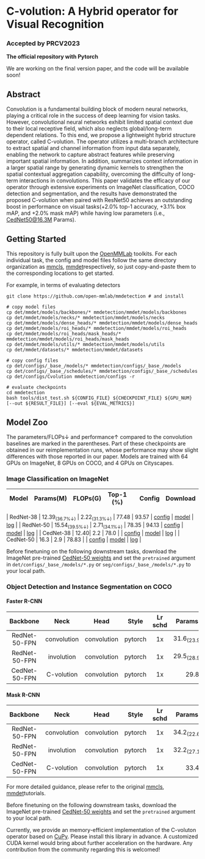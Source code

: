 # C-volution: A Hybrid operator for Visual Recognition
### Accepted by PRCV2023

**The official repository with Pytorch**

We are working on the final version paper, and the code will be available soon!

## Abstract
Convolution is a fundamental building block of modern neural networks, playing a critical role in the success of deep learning for vision tasks. However, convolutional neural networks exhibit limited spatial context due to their local receptive field, which also neglects global/long-term dependent relations. To this end, we propose a lightweight hybrid structure operator, called C-volution. The operator utilizes a multi-branch architecture to extract spatial and channel information from input data separately, enabling the network to capture abstract features while preserving important spatial information. In addition, summarizes context information in a larger spatial range by generating dynamic kernels to strengthen the spatial contextual aggregation capability, overcoming the difficulty of long-term interactions in convolutions. This paper validates the efficacy of our operator through extensive experiments on ImageNet classification, COCO detection and segmentation, and the results have demonstrated the proposed C-volution when paired with ResNet50 achieves an outstanding boost in performance on visual tasks(+2.0\% top-1 accuracy, +3.1\% box mAP, and +2.0\% mask mAP) while having low parameters (i.e., CedNet50@16.3M Params).

## Getting Started
This repository is fully built upon the [OpenMMLab](https://openmmlab.com/) toolkits. For each individual task, the config and model files follow the same directory organization as [mmcls](https://github.com/open-mmlab/mmclassification), [mmdet](https://github.com/open-mmlab/mmdetection)respectively, so just copy-and-paste them to the corresponding locations to get started.

For example, in terms of evaluating detectors
```shell
git clone https://github.com/open-mmlab/mmdetection # and install

# copy model files
cp det/mmdet/models/backbones/* mmdetection/mmdet/models/backbones
cp det/mmdet/models/necks/* mmdetection/mmdet/models/necks
cp det/mmdet/models/dense_heads/* mmdetection/mmdet/models/dense_heads
cp det/mmdet/models/roi_heads/* mmdetection/mmdet/models/roi_heads
cp det/mmdet/models/roi_heads/mask_heads/* mmdetection/mmdet/models/roi_heads/mask_heads
cp det/mmdet/models/utils/* mmdetection/mmdet/models/utils
cp det/mmdet/datasets/* mmdetection/mmdet/datasets

# copy config files
cp det/configs/_base_/models/* mmdetection/configs/_base_/models
cp det/configs/_base_/schedules/* mmdetection/configs/_base_/schedules
cp det/configs/Cvolution mmdetection/configs -r

# evaluate checkpoints
cd mmdetection
bash tools/dist_test.sh ${CONFIG_FILE} ${CHECKPOINT_FILE} ${GPU_NUM} [--out ${RESULT_FILE}] [--eval ${EVAL_METRICS}]
```
## Model Zoo

The parameters/FLOPs&#8595; and performance&#8593; compared to the convolution baselines are marked in the parentheses. Part of these checkpoints are obtained in our reimplementation runs, whose performance may show slight differences with those reported in our paper. Models are trained with 64 GPUs on ImageNet, 8 GPUs on COCO, and 4 GPUs on Cityscapes.

### Image Classification on ImageNet

|         Model         | Params(M) | FLOPs(G) | Top-1 (%) |  | Config | Download |
|:---------------------:|:---------:|:--------:|:---------:|:---------:|:---------:|:--------:|

| RedNet-38             | 12.39<sub>(36.7%&#8595;)</sub>     | 2.22<sub>(31.3%&#8595;)</sub>     | 77.48 | 93.57 | [config](https://github.com/d-li14/involution/blob/main/cls/configs/rednet/rednet38_b32x64_warmup_coslr_imagenet.py) | [model](https://hkustconnect-my.sharepoint.com/:u:/g/personal/dlibh_connect_ust_hk/ETZIquU7P3lDvru0OAPiTYIBAt-B__2LpP_NeB4sR0hJsg?e=b9Rbl0) &#124; [log](https://hkustconnect-my.sharepoint.com/:u:/g/personal/dlibh_connect_ust_hk/Ed62YcJgC-NCp72NpEsMLGABkb7f-EkCQ1X-RyLmAMYoUQ?e=Hqetbj) |
| RedNet-50             | 15.54<sub>(39.5%&#8595;)</sub>     | 2.71<sub>(34.1%&#8595;)</sub>     | 78.35 | 94.13 | [config](https://github.com/d-li14/involution/blob/main/cls/configs/rednet/rednet50_b32x64_warmup_coslr_imagenet.py) | [model](https://hkustconnect-my.sharepoint.com/:u:/g/personal/dlibh_connect_ust_hk/EZjRG3qUMu5IuR7YH4Giyc8B6koPvu6s8rOlIG8-BuFevg?e=f4ce5G) &#124; [log](https://hkustconnect-my.sharepoint.com/:u:/g/personal/dlibh_connect_ust_hk/ETL5NxDwnQpCldbJb906aOABjjuhZSquxKzK5xYQm-6Bhw?e=lOzEEf) |
| CedNet-38            | 12.40| 2.2   | 78.0 |   | [config](https://github.com/d-li14/involution/blob/main/cls/configs/rednet/rednet101_b32x64_warmup_coslr_imagenet.py) | [model](https://hkustconnect-my.sharepoint.com/:u:/g/personal/dlibh_connect_ust_hk/EXAuVXdXz1xAg5eG-dkvwTUBkds2IOK1kglHtkMeGz5z_A?e=vHvh5y) &#124; [log](https://hkustconnect-my.sharepoint.com/:u:/g/personal/dlibh_connect_ust_hk/EbbiBxdZoZJFmTPSg9hW3BIBLRmRpfPa70nu8pi_8ddOSw?e=CdAV86) |
| CedNet-50           | 16.3  | 2.9  | 78.83 |  | [config](https://github.com/d-li14/involution/blob/main/cls/configs/rednet/rednet152_b32x64_warmup_coslr_imagenet.py) | [model](https://hkustconnect-my.sharepoint.com/:u:/g/personal/dlibh_connect_ust_hk/ERxcS4wXUCtPl4uUnPoT9vcByzhLA0eHgDE-fw_EESfP0w?e=x0dZWB) &#124; [log](https://hkustconnect-my.sharepoint.com/:u:/g/personal/dlibh_connect_ust_hk/EYr2Yx-p4w1AuT-Q3E7M2m0BFhAGDoYvxps09vYy4Cnj3A?e=XGxzPF) |

Before finetuning on the following downstream tasks, download the ImageNet pre-trained [CedNet-50 weights](https://hkustconnect-my.sharepoint.com/:u:/g/personal/dlibh_connect_ust_hk/EaVInpb6TGJApN6QCAWwKJAB3cK9Iz55QfJgmhhaV7yuHw?e=yuWxyI) and set the `pretrained` argument in `det/configs/_base_/models/*.py` or `seg/configs/_base_/models/*.py` to your local path.

### Object Detection and Instance Segmentation on COCO

#### Faster R-CNN
|    Backbone     |     Neck    |     Head    |  Style  | Lr schd | Params(M) | FLOPs(G) | box AP | Config | Download |
| :-------------: | :---------: | :---------: | :-----: | :-----: |:---------:|:--------:| :----: | :------: | :--------: |
|    RedNet-50-FPN     | convolution | convolution | pytorch |   1x    | 31.6<sub>(23.9%&#8595;)</sub> | 177.9<sub>(14.1%&#8595;)</sub> | 39.5<sub>(1.8&#8593;)</sub>   | [config](https://github.com/d-li14/involution/blob/main/det/configs/involution/faster_rcnn_red50_fpn_1x_coco.py) | [model](https://hkustconnect-my.sharepoint.com/:u:/g/personal/dlibh_connect_ust_hk/ESOJAF74jK5HrevtBdMDku0Bgf71nC7F4UcMmGWER5z1_w?e=qGPdA5) &#124; [log](https://hkustconnect-my.sharepoint.com/:u:/g/personal/dlibh_connect_ust_hk/ESYSpzei_INMn1wu5qa0Su8B9YxXf_rOtib5xHjb1y2alA?e=Qn3lyd) |
|    RedNet-50-FPN     |  involution | convolution | pytorch |   1x    | 29.5<sub>(28.9%&#8595;)</sub> | 135.0<sub>(34.8%&#8595;)</sub> | 40.2<sub>(2.5&#8593;)</sub>   | [config](https://github.com/d-li14/involution/blob/main/det/configs/involution/faster_rcnn_red50_neck_fpn_1x_coco.py) | [model](https://hkustconnect-my.sharepoint.com/:u:/g/personal/dlibh_connect_ust_hk/EV90stAJIXxEnDRe0QM0lvwB_jm9jwqwHoBOVVOqosPHJw?e=0QoikN) &#124; [log](https://hkustconnect-my.sharepoint.com/:u:/g/personal/dlibh_connect_ust_hk/Ec8z-SZbJTxJrAJ3FLq0PSsB1Q7T1dXLvhfHmegQqH7rqA?e=5O9jDY) |
|    CedNet-50-FPN     |  C-volution |  convolution | pytorch |   1x    | 29.8  | 92.3 | 40.5 | [config](https://github.com/d-li14/involution/blob/main/det/configs/involution/faster_rcnn_red50_neck_fpn_head_1x_coco.py) | [model](https://hkustconnect-my.sharepoint.com/:u:/g/personal/dlibh_connect_ust_hk/EeTwxsehR5VLhvf5TbTr8WwBmiNUwUeuXtbdOJlg0mFkmw?e=DL3gWX) &#124; [log](https://hkustconnect-my.sharepoint.com/:u:/g/personal/dlibh_connect_ust_hk/EUBsDdHQ10BKp8wW2aj2GHYBzhHtmW2BP65PIhn3KcSYqA?e=6dmNn7) |

#### Mask R-CNN
|    Backbone     |     Neck    |     Head    |  Style  | Lr schd | Params(M) | FLOPs(G) | box AP | mask AP | Config | Download |
| :-------------: | :---------: | :---------: | :-----: | :-----: |:---------:|:--------:| :----: | :-----: | :------: | :--------: |
|    RedNet-50-FPN     | convolution | convolution | pytorch |   1x    | 34.2<sub>(22.6%&#8595;)</sub> | 224.2<sub>(11.5%&#8595;)</sub> | 39.9<sub>(1.5&#8593;)</sub>   | 35.7<sub>(0.6&#8593;)</sub>    |  [config](https://github.com/d-li14/involution/blob/main/det/configs/involution/mask_rcnn_red50_fpn_1x_coco.py) | [model](https://hkustconnect-my.sharepoint.com/:u:/g/personal/dlibh_connect_ust_hk/EdheYm71X2pFu427_557zqcBmuKaLKEoU5R0Z2Kwo2alvg?e=qXShyW) &#124; [log](https://hkustconnect-my.sharepoint.com/:u:/g/personal/dlibh_connect_ust_hk/EQK-5qH_XxhHn4QnxmQbJ4cBL3sz9HqjS0EoybT2s1751g?e=4gpwK2) |
|    RedNet-50-FPN     |  involution | convolution | pytorch |   1x    | 32.2<sub>(27.1%&#8595;)</sub> | 181.3<sub>(28.5%&#8595;)</sub> | 40.8<sub>(2.4&#8593;)</sub>   | 36.4<sub>(1.3&#8593;)</sub>    |  [config](https://github.com/d-li14/involution/blob/main/det/configs/involution/mask_rcnn_red50_neck_fpn_1x_coco.py) | [model](https://hkustconnect-my.sharepoint.com/:u:/g/personal/dlibh_connect_ust_hk/EYYgUzXjJ3VBrscng-5QW_oB9wFK-dcqSDYB-LUXldFweg?e=idFEgd) &#124; [log](https://hkustconnect-my.sharepoint.com/:u:/g/personal/dlibh_connect_ust_hk/ETWdfYuhjY5AlGkUH11rLl4BLk9zsyKgwAbay47TYzIU-w?e=6ey6cD) |
|    CedNet-50-FPN     |  C-volution |  convolution | pytorch |   1x    | 33.4 | 190.6 | 41.0  | 36.7  |  [config](https://github.com/d-li14/involution/blob/main/det/configs/involution/mask_rcnn_red50_neck_fpn_head_1x_coco.py) | [model](https://hkustconnect-my.sharepoint.com/:u:/g/personal/dlibh_connect_ust_hk/EZwtdWXX8sBLp7L__TrmkykBPEe7kJInbkbUblP3PxuURQ?e=09l25P) &#124; [log](https://hkustconnect-my.sharepoint.com/:u:/g/personal/dlibh_connect_ust_hk/Ebevxbj_0OtNkb3uCdpM0aoBeMQUABiQ0bDfZ9P9Jw1AZA?e=ZUcbUo) |


For more detailed guidance, please refer to the original [mmcls](https://github.com/open-mmlab/mmclassification), [mmdet](https://github.com/open-mmlab/mmdetection)tutorials.

Before finetuning on the following downstream tasks, download the ImageNet pre-trained [CedNet-50 weights](https://pan.baidu.com/s/1cV3PKT0eC-CYoojkC0ksSQ?) and set the `pretrained` argument to your local path.

Currently, we provide an memory-efficient implementation of the C-voluton operator based on [CuPy](https://cupy.dev/). Please install this library in advance. A customized CUDA kernel would bring about further acceleration on the hardware. Any contribution from the community regarding this is welcomed!

